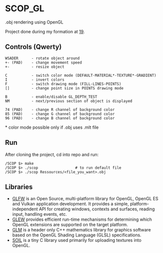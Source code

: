 # SCOP_GL
.obj rendering using OpenGL

Project done during my formation at [19](https://campus19.be/).

## Controls (Qwerty)
```
WSADER      - rotate object around
+- (PAD)    - change movement speed
+-          - resize object

C           - switch color mode (DEFAULT-MATERIAL*-TEXTURE*-GRADIENT)
I           - invert colors
F           - switch drawing mode (FILL-LINES-POINTS)
[]          - change point size in POINTS drawing mode

B           - enable/disable GL_DEPTH_TEST
NM          - next/previous section of object is displayed

74 (PAD)    - change R channel of background color
85 (PAD)    - change G channel of background color
96 (PAD)    - change B channel of background color
```

\* color mode possible only if .obj uses .mlt file

## Run
After cloning the project, cd into repo and run:

```
/SCOP $> make
/SCOP $> ./scop					# to run default file
/SCOP $> ./scop Ressources/<file_you_want>.obj
```

## Libraries
* [GLFW](https://github.com/glfw/glfw.git) is an Open Source, multi-platform library for OpenGL, OpenGL ES and Vulkan application development. It provides a simple, platform-independent API for creating windows, contexts and surfaces, reading input, handling events, etc.
* [GLEW](https://github.com/nigels-com/glew.git) provides efficient run-time mechanisms for determining which OpenGL extensions are supported on the target platform.
* [GLM](https://github.com/g-truc/glm.git) is a header only C++ mathematics library for graphics software based on the OpenGL Shading Language (GLSL) specifications.
* [SOIL](https://github.com/littlstar/soil.git) is a tiny C library used primarily for uploading textures into OpenGL.